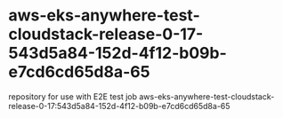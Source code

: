 # aws-eks-anywhere-test-cloudstack-release-0-17-543d5a84-152d-4f12-b09b-e7cd6cd65d8a-65
repository for use with E2E test job aws-eks-anywhere-test-cloudstack-release-0-17:543d5a84-152d-4f12-b09b-e7cd6cd65d8a-65
